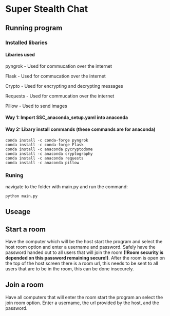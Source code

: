 # Super Stealth Chat

## Running program

### Installed libaries
#### Libaries used

pyngrok - Used for commucation over the internet

Flask - Used for commucation over the internet

Crypto - Used for encrypting and decrypting messages

Requests - Used for commucation over the internet

Pillow - Used to send images

#### Way 1: Import SSC_anaconda_setup.yaml into anaconda

#### Way 2: Libary install commands (these commands are for anaconda)

```
conda install -c conda-forge pyngrok
conda install -c conda-forge Flask
conda install -c anaconda pycryptodome
conda install -c anaconda cryptography
conda install -c anaconda requests
conda install -c anaconda pillow
```

### Runing

navigate to the folder with main.py and run the command:
```
python main.py
```

## Useage

## Start a room

Have the computer which will be the host start the program and select the host room option and enter a username and password. Safely have the password handed out to all users that will join the room **(!Room security is depended on this password remaining secure!)**. After the room is open on the top of the host screen there is a room url, this needs to be sent to all users that are to be in the room, this can be done insecurely.

## Join a room

Have all computers that will enter the room start the program an select the join room option. Enter a username, the url provided by the host, and the password.
